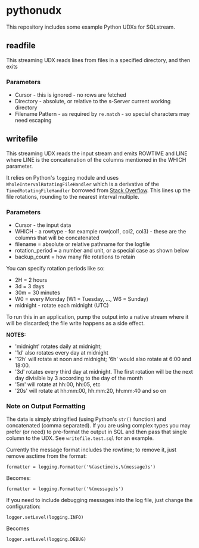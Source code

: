 # pythonudx

This repository includes some example Python UDXs for SQLstream.


## readfile

This streaming UDX reads lines from files in a specified directory, and then exits

### Parameters
* Cursor - this is ignored - no rows are fetched
* Directory - absolute, or relative to the s-Server current working directory
* Filename Pattern - as required by `re.match` - so special characters may need escaping

##  writefile

This streaming UDX reads the input stream and emits ROWTIME and LINE where LINE is the concatenation of the columns mentioned in the WHICH parameter.

It relies on Python's `logging` module and uses `WholeIntervalRotatingFileHandler` which is a derivative of the `TimedRotatingFileHandler` borrowed from [Stack Overflow](https://stackoverflow.com/questions/53047922/python-handlers-timedrotatingfilehandler-rotation-does-not-work-as-i-expected). This lines up the file rotations, rounding to the nearest interval multiple.


### Parameters

* Cursor - the input data
* WHICH - a rowtype - for example row(col1, col2, col3) - these are the columns that will be concatenated
* filename = absolute or relative pathname for the logfile
* rotation_period = a number and unit, or a special case as shown below
* backup_count = how many file rotations to retain

You can specify rotation periods like so:
* 2H = 2 hours
* 3d = 3 days
* 30m = 30 minutes
* W0 = every Monday (W1 = Tuesday, ..., W6 = Sunday)
* midnight - rotate each midnight (UTC)

To run this in an application, pump the output into a native stream where it will be discarded; the file write happens as a side effect.

**NOTES:**
* 'midnight' rotates daily at midnight; 
* '1d' also rotates every day at midnight
* '12h' will rotate at noon and midnight; '6h' would also rotate at 6:00 and 18:00.
* '3d' rotates every third day at midnight. The first rotation will be the next day divisible by 3 according to the day of the month
* '5m' will rotate at hh:00, hh:05, etc
* '20s' will rotate at hh:mm:00, hh:mm:20, hh:mm:40 and so on



### Note on Output Formatting

The data is simply stringified (using Python's `str()` function) and concatenated (comma separated). If you are using complex types you may prefer (or need) to pre-format the output in SQL and then pass that single column to the UDX. See `writefile.test.sql` for an example.

Currently the message format includes the rowtime; to remove it, just remove asctime from the format:
```
formatter = logging.Formatter('%(asctime)s,%(message)s')
```
Becomes:
```
formatter = logging.Formatter('%(message)s')
```

If you need to include debugging messages into the log file, just change the configuration:
```
logger.setLevel(logging.INFO)
```
Becomes
```
logger.setLevel(logging.DEBUG)
```
